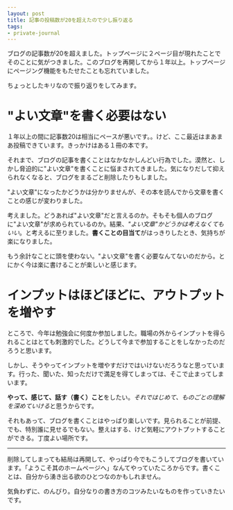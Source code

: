 ```yaml
---
layout: post
title: 記事の投稿数が20を超えたので少し振り返る
tags: 
- private-journal
---
```


ブログの記事数が20を超えました。トップページに２ページ目が現れたことでそのことに気がつきました。このブログを再開してから１年以上。トップページにページング機能をもたせたことも忘れていました。

ちょっとしたキリなので振り返りをしてみます。

# "よい文章"を書く必要はない

１年以上の間に記事数20は相当にペースが悪いです。。けど、ここ最近はまあまあ投稿できています。きっかけはある１冊の本です。

それまで、ブログの記事を書くことはなかなかしんどい行為でした。漠然と、しかし脅迫的に"よい文章"を書くことに悩まされてきました。気になりだして抑えられなくなると、ブログをまるごと削除したりもしました。

"よい文章"になったかどうかは分かりませんが、その本を読んでから文章を書くことの感じが変わりました。

考えました。どうあれば"よい文章"だと言えるのか。そもそも個人のブログに"よい文章"が求められているのか。結果、*"よい文章"かどうかは考えなくてもいい*。と考えるに至りました。**書くことの目当て**がはっきりしたとき、気持ちが楽になりました。

もう余計なことに頭を使わない。"よい文章"を書く必要なんてないのだから。とにかく今は楽に書けることが楽しいと感じます。

# インプットはほどほどに、アウトプットを増やす

ところで、今年は勉強会に何度か参加しました。職場の外からインプットを得られることはとても刺激的でした。どうして今まで参加することをしなかったのだろうと思います。

しかし、そうやってインプットを増やすだけではいけないだろうなと思っています。行った、聞いた、知っただけで満足を得てしまっては、そこで止まってしまいます。

**やって、感じて、話す（書く）こと**をしたい。*それではじめて、ものごとの理解を深めていける*と思うからです。

それもあって、ブログを書くことはやっぱり楽しいです。見られることが前提、でも、特別誰に見せるでもない。整えはする、けど気軽にアウトプットすることができる。丁度よい場所です。

----

削除してしまっても結局は再開して、やっぱり今でもこうしてブログを書いています。「ようこそ其のホームページへ」なんてやっていたころからです。書くことは、自分から湧き出る欲のひとつなのかもしれません。

気負わずに、のんびり。自分なりの書き方のコツみたいなものを作っていきたいです。